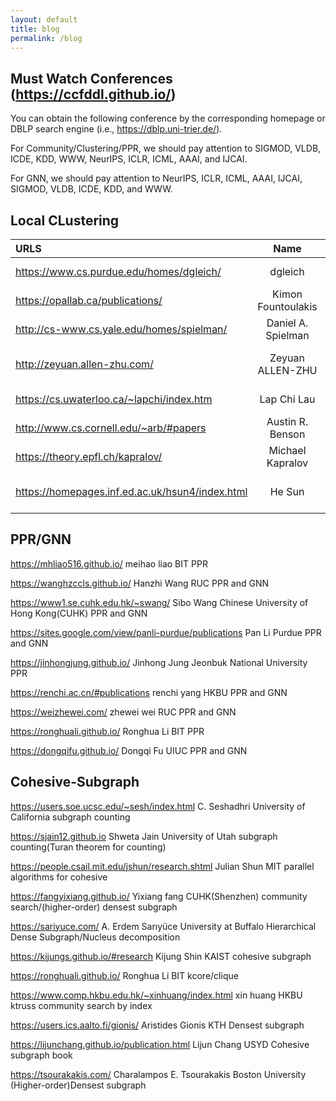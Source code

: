 ```yaml
---
layout: default
title: blog
permalink: /blog
---
```



##  Must Watch Conferences (https://ccfddl.github.io/)
You can obtain the following conference by the corresponding homepage or DBLP search engine (i.e., https://dblp.uni-trier.de/). <br>

For Community/Clustering/PPR, we should pay attention to SIGMOD, VLDB, ICDE, KDD, WWW, NeurIPS, ICLR, ICML, AAAI, and IJCAI. <br>

For GNN, we should pay attention to NeurIPS, ICLR, ICML, AAAI, IJCAI, SIGMOD, VLDB, ICDE, KDD, and WWW.  <br>



## Local CLustering


| URLS | Name | Affilication | Toptic |
|:----|:-----:|:-----:| ----:|
| https://www.cs.purdue.edu/homes/dgleich/ | dgleich | Purdue University | Local clustering |
| https://opallab.ca/publications/  |  Kimon Fountoulakis  | Waterloo  |  Local clustering  |
| http://cs-www.cs.yale.edu/homes/spielman/ |    Daniel A. Spielman   |       Yale    |  Spectral Graph Theory |
| http://zeyuan.allen-zhu.com/        |          Zeyuan ALLEN-ZHU  |  Meta FAIR Labs   |  local clustering/improve cluster |
| https://cs.uwaterloo.ca/~lapchi/index.htm  |  Lap Chi Lau    |    Waterloo   | Spectral Graph Theory |
| http://www.cs.cornell.edu/~arb/#papers  |  Austin R. Benson  |   Cornell University  | Higher-order clustering |
| https://theory.epfl.ch/kapralov/      |   Michael Kapralov    |     EPFL       |    Spectral Graph Theory |
| https://homepages.inf.ed.ac.uk/hsun4/index.html   |    He Sun   |  University of Edinburgh   | Spectral Graph Theory/Local clustering |






## PPR/GNN
https://mhliao516.github.io/                  meihao liao             BIT   PPR <br>

https://wanghzccls.github.io/                 Hanzhi Wang        RUC   PPR and GNN <br>

https://www1.se.cuhk.edu.hk/~swang/            Sibo Wang         Chinese University of Hong Kong(CUHK)     PPR and GNN <br>

https://sites.google.com/view/panli-purdue/publications     Pan Li    Purdue              PPR and GNN <br>

https://jinhongjung.github.io/    Jinhong Jung   Jeonbuk National University    PPR <br>

https://renchi.ac.cn/#publications    renchi yang HKBU   PPR and GNN  <br>

https://weizhewei.com/     zhewei wei  RUC PPR and GNN  <br>

https://ronghuali.github.io/   Ronghua Li BIT PPR  <br>

https://dongqifu.github.io/ Dongqi Fu UIUC PPR and GNN   <br>



## Cohesive-Subgraph


https://users.soe.ucsc.edu/~sesh/index.html   C. Seshadhri  University of California  subgraph counting  <br>

https://sjain12.github.io                      Shweta Jain   University of Utah      subgraph counting(Turan theorem for counting)  <br>

https://people.csail.mit.edu/jshun/research.shtml    Julian Shun    MIT    parallel algorithms for cohesive  <br>

https://fangyixiang.github.io/                Yixiang fang    CUHK(Shenzhen)      community search/(higher-order) densest  subgraph  <br>

https://sariyuce.com/                        A. Erdem Sarıyüce   University at Buffalo          Hierarchical Dense Subgraph/Nucleus decomposition  <br>

https://kijungs.github.io/#research      Kijung Shin    KAIST   cohesive subgraph  <br>

https://ronghuali.github.io/   Ronghua Li BIT kcore/clique  <br>

https://www.comp.hkbu.edu.hk/~xinhuang/index.html xin huang HKBU ktruss community search by index  <br>

https://users.ics.aalto.fi/gionis/   Aristides Gionis  KTH Densest subgraph  <br>

https://lijunchang.github.io/publication.html Lijun Chang USYD Cohesive subgraph book  <br>

https://tsourakakis.com/   Charalampos E. Tsourakakis   Boston University (Higher-order)Densest subgraph <br>
